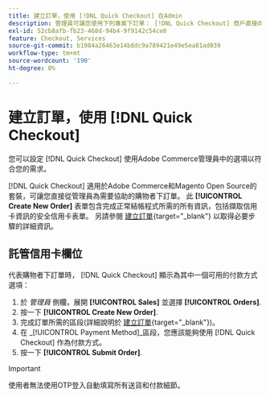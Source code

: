 ```yaml
---
title: 建立訂單，使用 [!DNL Quick Checkout] 在Admin
description: 管理員可讓您使用下列專案下訂單： [!DNL Quick Checkout] 商戶直接向管理員尋求協助，以提供給需要協助的客戶。
exl-id: 52cb8afb-fb23-468d-94b4-9f9142c54ce0
feature: Checkout, Services
source-git-commit: b1984a26463e14b8dc9a789421e49e5ea81ad039
workflow-type: tm+mt
source-wordcount: '190'
ht-degree: 0%

---
```


# 建立訂單，使用 [!DNL Quick Checkout]

您可以設定 [!DNL Quick Checkout] 使用Adobe Commerce管理員中的選項以符合您的需求。

[!DNL Quick Checkout] 適用於Adobe Commerce和Magento Open Source的套裝，可讓您直接從管理員為需要協助的購物者下訂單。 此 **[!UICONTROL Create New Order]** 表單包含完成正常結帳程式所需的所有資訊，包括擷取信用卡資訊的安全信用卡表單。 另請參閱 [建立訂單](https://docs.magento.com/user-guide/customers/customer-account-create-order.html){target="_blank"} 以取得必要步驟的詳細資訊。

## 託管信用卡欄位

代表購物者下訂單時， [!DNL Quick Checkout] 顯示為其中一個可用的付款方式選項：

1. 於 _管理員_ 側欄，展開 **[!UICONTROL Sales]** 並選擇 **[!UICONTROL Orders]**.
1. 按一下 **[!UICONTROL Create New Order]**.
1. 完成訂單所需的區段(詳細說明於 [建立訂單](https://docs.magento.com/user-guide/customers/customer-account-create-order.html){target="_blank"})。
1. 在 _[!UICONTROL Payment Method]_區段，您應該能夠使用 [!DNL Quick Checkout] 作為付款方式。
1. 按一下 **[!UICONTROL Submit Order]**.

>[!IMPORTANT]
>
> 使用者無法使用OTP登入自動填寫所有送貨和付款細節。
